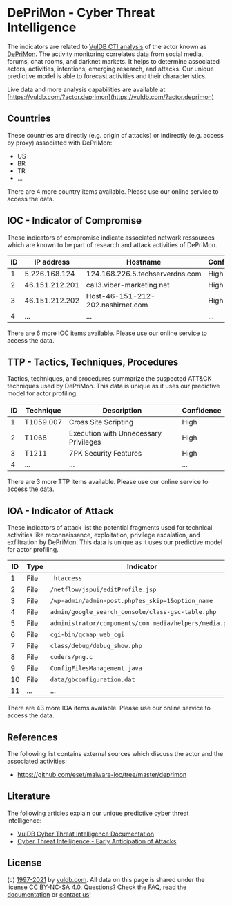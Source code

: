 # DePriMon - Cyber Threat Intelligence

The indicators are related to [VulDB CTI analysis](https://vuldb.com/?doc.cti) of the actor known as [DePriMon](https://vuldb.com/?actor.deprimon). The activity monitoring correlates data from social media, forums, chat rooms, and darknet markets. It helps to determine associated actors, activities, intentions, emerging research, and attacks. Our unique predictive model is able to forecast activities and their characteristics.

Live data and more analysis capabilities are available at [https://vuldb.com/?actor.deprimon](https://vuldb.com/?actor.deprimon)

## Countries

These countries are directly (e.g. origin of attacks) or indirectly (e.g. access by proxy) associated with DePriMon:

* US
* BR
* TR
* ...

There are 4 more country items available. Please use our online service to access the data.

## IOC - Indicator of Compromise

These indicators of compromise indicate associated network ressources which are known to be part of research and attack activities of DePriMon.

ID | IP address | Hostname | Confidence
-- | ---------- | -------- | ----------
1 | 5.226.168.124 | 124.168.226.5.techserverdns.com | High
2 | 46.151.212.201 | call3.viber-marketing.net | High
3 | 46.151.212.202 | Host-46-151-212-202.nashirnet.com | High
4 | ... | ... | ...

There are 6 more IOC items available. Please use our online service to access the data.

## TTP - Tactics, Techniques, Procedures

Tactics, techniques, and procedures summarize the suspected ATT&CK techniques used by DePriMon. This data is unique as it uses our predictive model for actor profiling.

ID | Technique | Description | Confidence
-- | --------- | ----------- | ----------
1 | T1059.007 | Cross Site Scripting | High
2 | T1068 | Execution with Unnecessary Privileges | High
3 | T1211 | 7PK Security Features | High
4 | ... | ... | ...

There are 3 more TTP items available. Please use our online service to access the data.

## IOA - Indicator of Attack

These indicators of attack list the potential fragments used for technical activities like reconnaissance, exploitation, privilege escalation, and exfiltration by DePriMon. This data is unique as it uses our predictive model for actor profiling.

ID | Type | Indicator | Confidence
-- | ---- | --------- | ----------
1 | File | `.htaccess` | Medium
2 | File | `/netflow/jspui/editProfile.jsp` | High
3 | File | `/wp-admin/admin-post.php?es_skip=1&option_name` | High
4 | File | `admin/google_search_console/class-gsc-table.php` | High
5 | File | `administrator/components/com_media/helpers/media.php` | High
6 | File | `cgi-bin/qcmap_web_cgi` | High
7 | File | `class/debug/debug_show.php` | High
8 | File | `coders/png.c` | Medium
9 | File | `ConfigFilesManagement.java` | High
10 | File | `data/gbconfiguration.dat` | High
11 | ... | ... | ...

There are 43 more IOA items available. Please use our online service to access the data.

## References

The following list contains external sources which discuss the actor and the associated activities:

* https://github.com/eset/malware-ioc/tree/master/deprimon

## Literature

The following articles explain our unique predictive cyber threat intelligence:

* [VulDB Cyber Threat Intelligence Documentation](https://vuldb.com/?doc.cti)
* [Cyber Threat Intelligence - Early Anticipation of Attacks](https://www.scip.ch/en/?labs.20201022)

## License

(c) [1997-2021](https://vuldb.com/?doc.changelog) by [vuldb.com](https://vuldb.com/?doc.about). All data on this page is shared under the license [CC BY-NC-SA 4.0](https://creativecommons.org/licenses/by-nc-sa/4.0/). Questions? Check the [FAQ](https://vuldb.com/?doc.faq), read the [documentation](https://vuldb.com/?doc) or [contact us](https://vuldb.com/?contact)!

